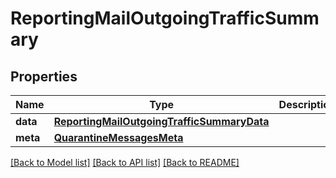 # ReportingMailOutgoingTrafficSummary

## Properties
Name | Type | Description | Notes
------------ | ------------- | ------------- | -------------
**data** | [**ReportingMailOutgoingTrafficSummaryData**](ReportingMailOutgoingTrafficSummaryData.md) |  | [optional] 
**meta** | [**QuarantineMessagesMeta**](QuarantineMessagesMeta.md) |  | [optional] 

[[Back to Model list]](../README.md#documentation-for-models) [[Back to API list]](../README.md#documentation-for-api-endpoints) [[Back to README]](../README.md)

